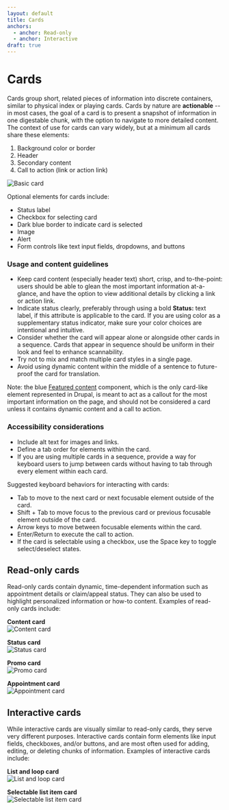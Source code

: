 ```yaml
---
layout: default
title: Cards
anchors:
  - anchor: Read-only
  - anchor: Interactive
draft: true
---
```


# Cards

Cards group short, related pieces of information into discrete containers, similar to physical index or playing cards. Cards by nature are **actionable** -- in most cases, the goal of a card is to present a snapshot of information in one digestable chunk, with the option to navigate to more detailed content. The context of use for cards can vary widely, but at a minimum all cards share these elements:

1. Background color or border
2. Header
3. Secondary content
4. Call to action (link or action link)

![Basic card]({{site.baseurl}}/images/BasicCard2.png) 

Optional elements for cards include:

- Status label 
- Checkbox for selecting card
- Dark blue border to indicate card is selected
- Image
- Alert
- Form controls like text input fields, dropdowns, and buttons

### Usage and content guidelines

- Keep card content (especially header text) short, crisp, and to-the-point: users should be able to glean the most important information at-a-glance, and have the option to view additional details by clicking a link or action link.
- Indicate status clearly, preferably through using a bold **Status:** text label, if this attribute is applicable to the card. If you are using color as a supplementary status indicator, make sure your color choices are intentional and intuitive.
- Consider whether the card will appear alone or alongside other cards in a sequence. Cards that appear in sequence should be uniform in their look and feel to enhance scannability.
- Try not to mix and match multiple card styles in a single page.
- Avoid using dynamic content within the middle of a sentence to future-proof the card for translation.

Note: the blue [Featured content](https://design.va.gov/components/featured-content) component, which is the only card-like element represented in Drupal, is meant to act as a callout for the most important information on the page, and should not be considered a card unless it contains dynamic content and a call to action.

### Accessibility considerations

- Include alt text for images and links.
- Define a tab order for elements within the card.
- If you are using multiple cards in a sequence, provide a way for keyboard users to jump between cards without having to tab through every element within each card. 

Suggested keyboard behaviors for interacting with cards:

- Tab to move to the next card or next focusable element outside of the card.
- Shift + Tab to move focus to the previous card or previous focusable element outside of the card.
- Arrow keys to move between focusable elements within the card.
- Enter/Return to execute the call to action.
- If the card is selectable using a checkbox, use the Space key to toggle select/deselect states.

## Read-only cards
Read-only cards contain dynamic, time-dependent information such as appointment details or claim/appeal status. They can also be used to highlight personalized information or how-to content. Examples of read-only cards include:

**Content card** <br/>
![Content card]({{site.baseurl}}/images/ContentCard1.png)

**Status card** <br/>
![Status card]({{site.baseurl}}/images/StatusCard1.png)

**Promo card** <br/>
![Promo card]({{site.baseurl}}/images/PromoCard1.png)

**Appointment card** <br/>
![Appointment card]({{site.baseurl}}/images/ApptCard.png)

## Interactive cards
While interactive cards are visually similar to read-only cards, they serve very different purposes. Interactive cards contain form elements like input fields, checkboxes, and/or buttons, and are most often used for adding, editing, or deleting chunks of information. Examples of interactive cards include:

**List and loop card** <br/>
![List and loop card]({{site.baseurl}}/images/ListLoop.png)

**Selectable list item card** <br/>
![Selectable list item card]({{site.baseurl}}/images/ListItemCard.png)
